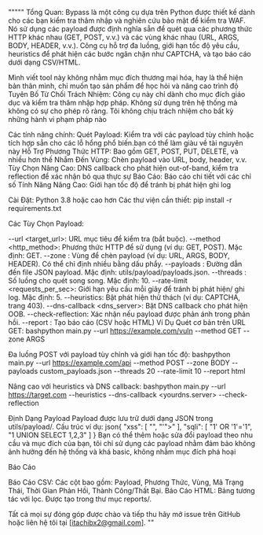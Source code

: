 """"" 
Tổng Quan:
Bypass là một công cụ dựa trên Python được thiết kế dành cho các bạn kiểm tra thâm nhập và nghiên cứu bảo mật để kiểm tra WAF. Nó sử dụng các payload được định nghĩa sẵn để quét qua các phương thức HTTP khác nhau (GET, POST, v.v.) và các vùng khác nhau (URL, ARGS, BODY, HEADER, v.v.). Công cụ hỗ trợ đa luồng, giới hạn tốc độ yêu cầu, heuristics để phát hiện các bước ngăn chặn như CAPTCHA, và tạo báo cáo dưới dạng CSV/HTML.


Mình viết tool này không nhằm mục đích thương mại hóa, hay là thể hiện bản thân mình, chỉ muốn tạo sản phẩm để học hỏi và nâng cao trình độ 
Tuyên Bố Từ Chối Trách Nhiệm: Công cụ này chỉ dành cho mục đích giáo dục và kiểm tra thâm nhập hợp pháp. Không sử dụng trên hệ thống mà không có sự cho phép rõ ràng. Tôi không chịu trách nhiệm cho bất kỳ những hành vi phạm pháp nào

Các tính năng chính:
Quét Payload: Kiểm tra với các payload tùy chỉnh hoặc tích hợp sẵn cho các lỗ hổng phổ biến.bạn có thể làm giàu về tài nguyên này
Hỗ Trợ Phương Thức HTTP: Bao gồm GET, POST, PUT, DELETE, và nhiều hơn thế
Nhắm Đến Vùng: Chèn payload vào URL, body, header, v.v.
Tùy Chọn Nâng Cao: DNS callback cho phát hiện out-of-band, kiểm tra reflection để xác nhận bỏ qua thực sự
Báo Cáo: Báo cáo chi tiết với các chỉ số 
Tính Năng Nâng Cao: Giới hạn tốc độ để tránh bị phát hiện ghi log

Cài Đặt:
Python 3.8 hoặc cao hơn
Các thư viện cần thiết:
pip install -r requirements.txt
 
Các Tùy Chọn Payload:

--url <target_url>: URL mục tiêu để kiểm tra (bắt buộc).
--method <http_method>: Phương thức HTTP để sử dụng (ví dụ: GET, POST). Mặc định: GET.
--zone <zone>: Vùng để chèn payload (ví dụ: URL, ARGS, BODY, HEADER). Có thể chỉ định nhiều bằng dấu phẩy.
--payloads <file>: Đường dẫn đến file JSON payload. Mặc định: utils/payload/payloads.json.
--threads <num>: Số luồng cho quét song song. Mặc định: 10.
--rate-limit <requests_per_sec>: Giới hạn yêu cầu mỗi giây để tránh bị phát hiện/ ghi log. Mặc định: 5.
--heuristics: Bật phát hiện thử thách (ví dụ: CAPTCHA, trang 403).
--dns-callback <dns_server>: Bật DNS callback cho phát hiện OOB.
--check-reflection: Xác nhận nếu payload được phản ánh trong phản hồi.
--report <format>: Tạo báo cáo (CSV hoặc HTML)
Ví Dụ
Quét cơ bản trên URL GET:
bashpython main.py --url https://example.com/vuln --method GET --zone ARGS

Đa luồng POST với payload tùy chỉnh và giới hạn tốc độ:
bashpython main.py --url https://example.com/api --method POST --zone BODY --payloads custom_payloads.json --threads 20 --rate-limit 10 --report html

Nâng cao với heuristics và DNS callback:
bashpython main.py --url https://target.com --heuristics --dns-callback <yourdns.server> --check-reflection

Định Dạng Payload
Payload được lưu trữ dưới dạng JSON trong utils/payload/. Cấu trúc ví dụ:
json{
  "xss": [
    "<script>alert(1)</script>",
    "'\"><script>alert(1)</script>"
  ],
  "sqli": [
    "1' OR '1'='1",
    "1 UNION SELECT 1,2,3"
  ]
}
Bạn có thể thêm hoặc sửa đổi payload theo nhu cầu và mục đích của bạn, tôi chỉ sử dụng các payload nhằm đảm bảo không ảnh hưởng đến hệ thống và khá basic, không nhằm mục đích phá hoại

Báo Cáo

Báo Cáo CSV: Các cột bao gồm: Payload, Phương Thức, Vùng, Mã Trạng Thái, Thời Gian Phản Hồi, Thành Công/Thất Bại.
Báo Cáo HTML: Bảng tương tác với lọc. Được tạo trong thư mục reports/.

Tất cả mọi sự đóng góp được chào  và tiếp thu hãy mở issue trên GitHub hoặc liên hệ tôi tại [itachibx2@gmail.com].
""
